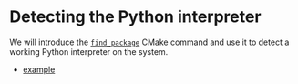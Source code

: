 # Detecting the Python interpreter

We will introduce the [`find_package`](https://cmake.org/cmake/help/latest/command/find_package.html) CMake command and use it to detect a
working Python interpreter on the system.


- [example](example/)
